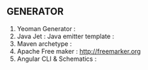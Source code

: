 
## GENERATOR


1. Yeoman Generator : 
2. Java Jet : Java emitter template : 
3. Maven archetype : 
4. Apache Free maker : http://freemarker.org
5. Angular CLI & Schematics : 
